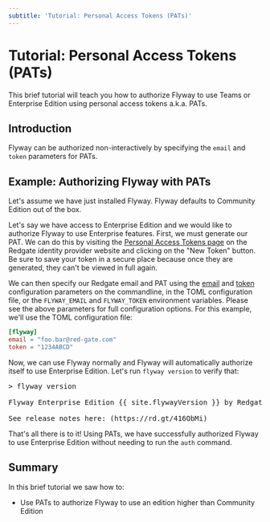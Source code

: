 ```yaml
---
subtitle: 'Tutorial: Personal Access Tokens (PATs)'
---
```


# Tutorial: Personal Access Tokens (PATs)

This brief tutorial will teach you how to authorize Flyway to use Teams or Enterprise Edition using personal access tokens a.k.a. PATs.

## Introduction

Flyway can be authorized non-interactively by specifying the `email` and `token` parameters for PATs.

## Example: Authorizing Flyway with PATs

Let's assume we have just installed Flyway. Flyway defaults to Community Edition out of the box.

Let's say we have access to Enterprise Edition and we would like to authorize Flyway to use Enterprise features.
First, we must generate our PAT. We can do this by visiting the [Personal Access Tokens page](https://identityprovider.red-gate.com/personaltokens)
on the Redgate identity provider website and clicking on the "New Token" button. Be sure to save your token in a secure
place because once they are generated, they can't be viewed in full again.

We can then specify our Redgate email and PAT using the [email](<Configuration/Flyway Namespace/Flyway Email Setting>) and [token](<Configuration/Flyway Namespace/Flyway Token Setting>) configuration parameters on the commandline,
in the TOML configuration file, or the `FLYWAY_EMAIL` and `FLYWAY_TOKEN` environment variables. Please see the above parameters for full configuration options.
For this example, we'll use the TOML configuration file:

```toml
[flyway]
email = "foo.bar@red-gate.com"
token = "1234ABCD"
```

Now, we can use Flyway normally and Flyway will automatically authorize itself to use Enterprise Edition.
Let's run `flyway version` to verify that:

<pre class="console">
> flyway version

Flyway Enterprise Edition {{ site.flywayVersion }} by Redgate

See release notes here: (https://rd.gt/416ObMi)
</pre>

That's all there is to it! Using PATs, we have successfully authorized Flyway to use Enterprise Edition without
needing to run the `auth` command.

## Summary

In this brief tutorial we saw how to:

- Use PATs to authorize Flyway to use an edition higher than Community Edition
